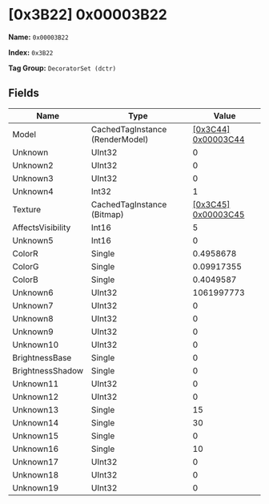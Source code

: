# [0x3B22] 0x00003B22

**Name:** ```0x00003B22```

**Index:** ```0x3B22```

**Tag Group:** ```DecoratorSet (dctr)```

## Fields

Name	| Type	| Value
---	|---	|---	|
Model	|CachedTagInstance (RenderModel)	|[[0x3C44] 0x00003C44](../RenderModel/3C44.md)
Unknown	|UInt32	|0
Unknown2	|UInt32	|0
Unknown3	|UInt32	|0
Unknown4	|Int32	|1
Texture	|CachedTagInstance (Bitmap)	|[[0x3C45] 0x00003C45](../Bitmap/3C45.md)
AffectsVisibility	|Int16	|5
Unknown5	|Int16	|0
ColorR	|Single	|0.4958678
ColorG	|Single	|0.09917355
ColorB	|Single	|0.4049587
Unknown6	|UInt32	|1061997773
Unknown7	|UInt32	|0
Unknown8	|UInt32	|0
Unknown9	|UInt32	|0
Unknown10	|UInt32	|0
BrightnessBase	|Single	|0
BrightnessShadow	|Single	|0
Unknown11	|UInt32	|0
Unknown12	|UInt32	|0
Unknown13	|Single	|15
Unknown14	|Single	|30
Unknown15	|Single	|0
Unknown16	|Single	|10
Unknown17	|UInt32	|0
Unknown18	|UInt32	|0
Unknown19	|UInt32	|0


